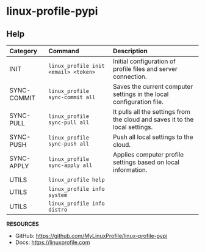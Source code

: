 # linux-profile-pypi

## Help

| Category      | Command                                   | Description                                                                   |
|:--------------|:------------------------------------------|:------------------------------------------------------------------------------|
| INIT          | ``linux_profile init <email> <token>``    | Initial configuration of profile files and server connection.                 |
| SYNC-COMMIT   | ``linux_profile sync-commit all``         | Saves the current computer settings in the local configuration file.          |
| SYNC-PULL     | ``linux_profile sync-pull all``           | It pulls all the settings from the cloud and saves it to the local settings.  |
| SYNC-PUSH     | ``linux_profile sync-push all``           | Push all local settings to the cloud.                                         |
| SYNC-APPLY    | ``linux_profile sync-apply all``          | Applies computer profile settings based on local information.                 |
| UTILS         | ``linux_profile help``                    |                                                                               |
| UTILS         | ``linux_profile info system``             |                                                                               |
| UTILS         | ``linux_profile info distro``             |                                                                               |               

**RESOURCES**
- GitHub: https://github.com/MyLinuxProfile/linux-profile-pypi
- Docs:   https://linuxprofile.com
